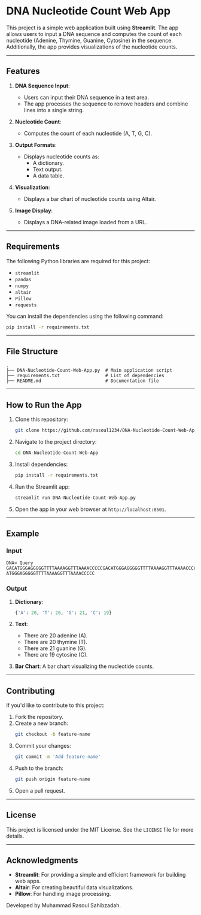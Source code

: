 # DNA Nucleotide Count Web App

This project is a simple web application built using **Streamlit**. The app allows users to input a DNA sequence and computes the count of each nucleotide (Adenine, Thymine, Guanine, Cytosine) in the sequence. Additionally, the app provides visualizations of the nucleotide counts.

---

## Features

1. **DNA Sequence Input**:

   - Users can input their DNA sequence in a text area.
   - The app processes the sequence to remove headers and combine lines into a single string.

2. **Nucleotide Count**:

   - Computes the count of each nucleotide (A, T, G, C).

3. **Output Formats**:

   - Displays nucleotide counts as:
     - A dictionary.
     - Text output.
     - A data table.

4. **Visualization**:

   - Displays a bar chart of nucleotide counts using Altair.

5. **Image Display**:

   - Displays a DNA-related image loaded from a URL.

---

## Requirements

The following Python libraries are required for this project:

- `streamlit`
- `pandas`
- `numpy`
- `altair`
- `Pillow`
- `requests`

You can install the dependencies using the following command:

```bash
pip install -r requirements.txt
```

---

## File Structure

```
.
├── DNA-Nucleotide-Count-Web-App.py  # Main application script
├── requirements.txt                 # List of dependencies
├── README.md                        # Documentation file
```

---

## How to Run the App

1. Clone this repository:

   ```bash
   git clone https://github.com/rasoul1234/DNA-Nucleotide-Count-Web-App.git
   ```

2. Navigate to the project directory:

   ```bash
   cd DNA-Nucleotide-Count-Web-App
   ```

3. Install dependencies:

   ```bash
   pip install -r requirements.txt
   ```

4. Run the Streamlit app:

   ```bash
   streamlit run DNA-Nucleotide-Count-Web-App.py
   ```

5. Open the app in your web browser at `http://localhost:8501`.

---

## Example

### Input

```text
DNA> Query
GACATGGGAGGGGGTTTTAAAAGGTTTAAAACCCCCGACATGGGAGGGGGTTTTAAAAGGTTTAAAACCCCCGAC
ATGGGAGGGGGTTTTAAAAGGTTTAAAACCCCC
```

### Output

1. **Dictionary**:

   ```python
   {'A': 20, 'T': 20, 'G': 21, 'C': 19}
   ```

2. **Text**:

   - There are 20 adenine (A).
   - There are 20 thymine (T).
   - There are 21 guanine (G).
   - There are 19 cytosine (C).

3. **Bar Chart**:
   A bar chart visualizing the nucleotide counts.

---

## Contributing

If you'd like to contribute to this project:

1. Fork the repository.
2. Create a new branch:
   ```bash
   git checkout -b feature-name
   ```
3. Commit your changes:
   ```bash
   git commit -m 'Add feature-name'
   ```
4. Push to the branch:
   ```bash
   git push origin feature-name
   ```
5. Open a pull request.

---

## License

This project is licensed under the MIT License. See the `LICENSE` file for more details.

---

## Acknowledgments

- **Streamlit**: For providing a simple and efficient framework for building web apps.
- **Altair**: For creating beautiful data visualizations.
- **Pillow**: For handling image processing.

Developed by Muhammad Rasoul Sahibzadah.

